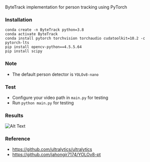 ByteTrack implementation for person tracking using PyTorch

### Installation

```
conda create -n ByteTrack python=3.8
conda activate ByteTrack
conda install pytorch torchvision torchaudio cudatoolkit=10.2 -c pytorch-lts
pip install opencv-python==4.5.5.64
pip install scipy
```

### Note

* The default person detector is `YOLOv8-nano`

### Test

* Configure your video path in `main.py` for testing
* Run `python main.py` for testing

### Results

![Alt Text](./demo/demo.gif)

### Reference

* https://github.com/ultralytics/ultralytics
* https://github.com/jahongir7174/YOLOv8-pt

